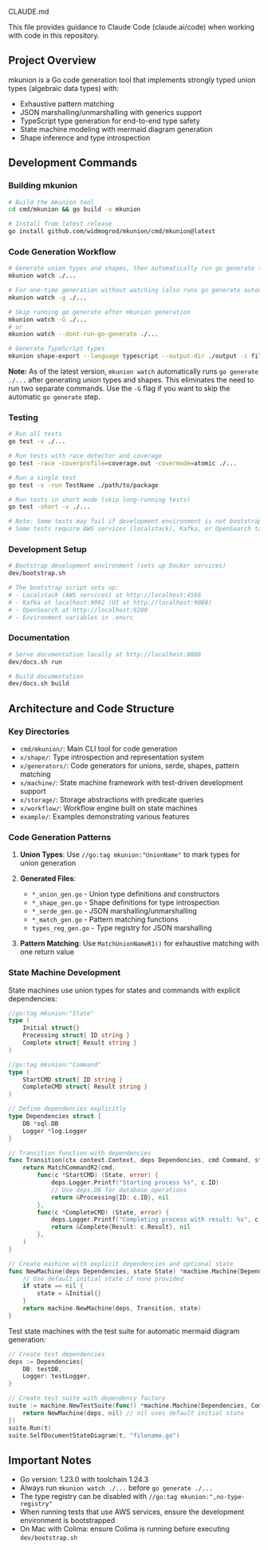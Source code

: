 CLAUDE.md

This file provides guidance to Claude Code (claude.ai/code) when working with code in this repository.

## Project Overview

mkunion is a Go code generation tool that implements strongly typed union types (algebraic data types) with:
- Exhaustive pattern matching
- JSON marshalling/unmarshalling with generics support
- TypeScript type generation for end-to-end type safety
- State machine modeling with mermaid diagram generation
- Shape inference and type introspection

## Development Commands

### Building mkunion
```bash
# Build the mkunion tool
cd cmd/mkunion && go build -o mkunion

# Install from latest release
go install github.com/widmogrod/mkunion/cmd/mkunion@latest
```

### Code Generation Workflow
```bash
# Generate union types and shapes, then automatically run go generate (run from project root)
mkunion watch ./...

# For one-time generation without watching (also runs go generate automatically)
mkunion watch -g ./...

# Skip running go generate after mkunion generation
mkunion watch -G ./...
# or
mkunion watch --dont-run-go-generate ./...

# Generate TypeScript types
mkunion shape-export --language typescript --output-dir ./output -i file.go
```

**Note:** As of the latest version, `mkunion watch` automatically runs `go generate ./...` after generating union types and shapes. This eliminates the need to run two separate commands. Use the `-G` flag if you want to skip the automatic `go generate` step.

### Testing
```bash
# Run all tests
go test -v ./...

# Run tests with race detector and coverage
go test -race -coverprofile=coverage.out -covermode=atomic ./...

# Run a single test
go test -v -run TestName ./path/to/package

# Run tests in short mode (skip long-running tests)
go test -short -v ./...

# Note: Some tests may fail if development environment is not bootstrapped
# Some tests require AWS services (localstack), Kafka, or OpenSearch to be running
```

### Development Setup
```bash
# Bootstrap development environment (sets up Docker services)
dev/bootstrap.sh

# The bootstrap script sets up:
# - Localstack (AWS services) at http://localhost:4566
# - Kafka at localhost:9092 (UI at http://localhost:9088)
# - OpenSearch at http://localhost:9200
# - Environment variables in .envrc
```

### Documentation
```bash
# Serve documentation locally at http://localhost:8088
dev/docs.sh run

# Build documentation
dev/docs.sh build
```

## Architecture and Code Structure

### Key Directories
- `cmd/mkunion/`: Main CLI tool for code generation
- `x/shape/`: Type introspection and representation system
- `x/generators/`: Code generators for unions, serde, shapes, pattern matching
- `x/machine/`: State machine framework with test-driven development support
- `x/storage/`: Storage abstractions with predicate queries
- `x/workflow/`: Workflow engine built on state machines
- `example/`: Examples demonstrating various features

### Code Generation Patterns

1. **Union Types**: Use `//go:tag mkunion:"UnionName"` to mark types for union generation
2. **Generated Files**: 
   - `*_union_gen.go` - Union type definitions and constructors
   - `*_shape_gen.go` - Shape definitions for type introspection
   - `*_serde_gen.go` - JSON marshalling/unmarshalling
   - `*_match_gen.go` - Pattern matching functions
   - `types_reg_gen.go` - Type registry for JSON marshalling

3. **Pattern Matching**: Use `MatchUnionNameR1()` for exhaustive matching with one return value

### State Machine Development

State machines use union types for states and commands with explicit dependencies:

```go
//go:tag mkunion:"State"
type (
    Initial struct{}
    Processing struct{ ID string }
    Complete struct{ Result string }
)

//go:tag mkunion:"Command"
type (
    StartCMD struct{ ID string }
    CompleteCMD struct{ Result string }
)

// Define dependencies explicitly
type Dependencies struct {
    DB *sql.DB
    Logger *log.Logger
}

// Transition function with dependencies
func Transition(ctx context.Context, deps Dependencies, cmd Command, state State) (State, error) {
    return MatchCommandR2(cmd,
        func(c *StartCMD) (State, error) {
            deps.Logger.Printf("Starting process %s", c.ID)
            // Use deps.DB for database operations
            return &Processing{ID: c.ID}, nil
        },
        func(c *CompleteCMD) (State, error) {
            deps.Logger.Printf("Completing process with result: %s", c.Result)
            return &Complete{Result: c.Result}, nil
        },
    )
}

// Create machine with explicit dependencies and optional state
func NewMachine(deps Dependencies, state State) *machine.Machine[Dependencies, Command, State] {
    // Use default initial state if none provided
    if state == nil {
        state = &Initial{}
    }
    return machine.NewMachine(deps, Transition, state)
}
```

Test state machines with the test suite for automatic mermaid diagram generation:
```go
// Create test dependencies
deps := Dependencies{
    DB: testDB,
    Logger: testLogger,
}

// Create test suite with dependency factory
suite := machine.NewTestSuite(func() *machine.Machine[Dependencies, Command, State] {
    return NewMachine(deps, nil) // nil uses default initial state
})
suite.Run(t)
suite.SelfDocumentStateDiagram(t, "filename.go")
```

## Important Notes

- Go version: 1.23.0 with toolchain 1.24.3
- Always run `mkunion watch ./...` before `go generate ./...`
- The type registry can be disabled with `//go:tag mkunion:",no-type-registry"`
- When running tests that use AWS services, ensure the development environment is bootstrapped
- On Mac with Colima: ensure Colima is running before executing `dev/bootstrap.sh`